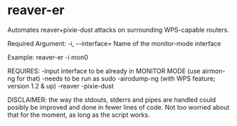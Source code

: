 # reaver-er
Automates reaver+pixie-dust attacks on surrounding WPS-capable routers.

Required Argument:
	-i, --interface=<wlan>          Name of the monitor-mode interface

Example:
	reaver-er -i mon0 

REQUIRES: 
-input interface to be already in MONITOR MODE (use airmon-ng for that)
-needs to be run as sudo
-airodump-ng (with WPS feature; version 1.2 & up)
-reaver
-pixie-dust

DISCLAIMER: the way the stdouts, stderrs and pipes are handled could posibly be improved and done in fewer lines of code. Not too worried about that for the moment, as long as the script works.
